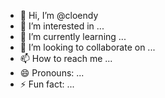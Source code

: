 - 👋 Hi, I’m @cloendy
- 👀 I’m interested in ...
- 🌱 I’m currently learning ...
- 💞️ I’m looking to collaborate on ...
- 📫 How to reach me ...
- 😄 Pronouns: ...
- ⚡ Fun fact: ...

<!---
cloendy/cloendy is a ✨ special ✨ repository because its `README.md` (this file) appears on your GitHub profile.
You can click the Preview link to take a look at your changes.
--->
